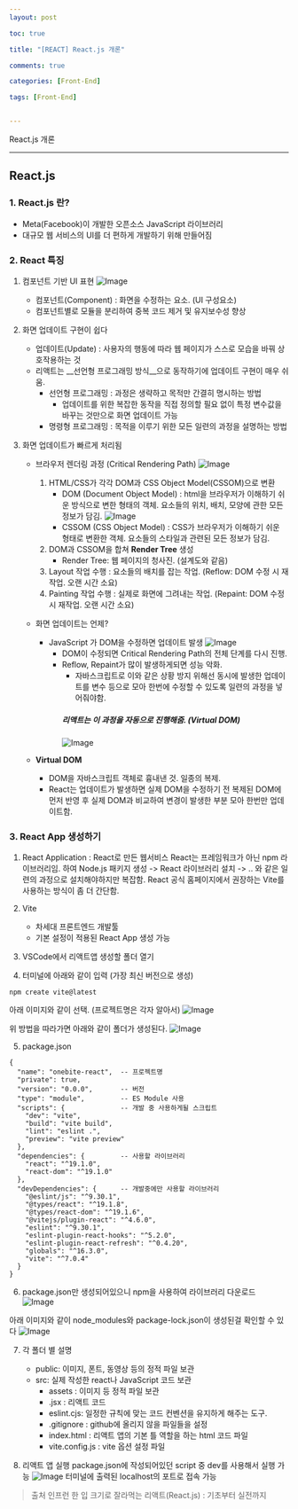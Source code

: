 ```yaml
---
layout: post

toc: true

title: "[REACT] React.js 개론"

comments: true

categories: [Front-End]

tags: [Front-End]


---
```


React.js 개론

---

## React.js

### 1. React.js 란?
- Meta(Facebook)이 개발한 오픈소스 JavaScript 라이브러리
- 대규모 웹 서비스의 UI를 더 편하게 개발하기 위해 만들어짐

### 2. React 특징
1. 컴포넌트 기반 UI 표현
    ![Image](https://github-production-user-asset-6210df.s3.amazonaws.com/102732425/472940262-98238d61-4fee-47fd-8fc0-fa0fcf402f6a.png?X-Amz-Algorithm=AWS4-HMAC-SHA256&X-Amz-Credential=AKIAVCODYLSA53PQK4ZA%2F20250731%2Fus-east-1%2Fs3%2Faws4_request&X-Amz-Date=20250731T103217Z&X-Amz-Expires=300&X-Amz-Signature=b017d1c328344605caab7ccb71372d9351b34bbb5d0df8e56fc8b9e9d1452d87&X-Amz-SignedHeaders=host)
    - 컴포넌트(Component) : 화면을 수정하는 요소. (UI 구성요소)
    - 컴포넌트별로 모듈을 분리하여 중복 코드 제거 및 유지보수성 향상

2. 화면 업데이트 구현이 쉽다
    - 업데이트(Update) : 사용자의 행동에 따라 웹 페이지가 스스로 모습을 바꿔 상호작용하는 것
    - 리액트는 __선언형 프로그래밍 방식__으로 동작하기에 업데이트 구현이 매우 쉬움.
        - 선언형 프로그래밍 : 과정은 생략하고 목적만 간결히 명시하는 방법
            - 업데이트를 위한 복잡한 동작을 직접 정의할 필요 없이 특정 변수값을 바꾸는 것만으로 화면 업데이트 가능
        - 명령형 프로그래밍 : 목적을 이루기 위한 모든 일련의 과정을 설명하는 방법

3. 화면 업데이트가 빠르게 처리됨
    - 브라우저 렌더링 과정 (Critical Rendering Path)
    ![Image](https://github-production-user-asset-6210df.s3.amazonaws.com/102732425/472943026-71d38a37-41d8-415f-863b-fbc38c9aaf43.png?X-Amz-Algorithm=AWS4-HMAC-SHA256&X-Amz-Credential=AKIAVCODYLSA53PQK4ZA%2F20250731%2Fus-east-1%2Fs3%2Faws4_request&X-Amz-Date=20250731T103738Z&X-Amz-Expires=300&X-Amz-Signature=d9de0528acfc8c58b07b1a47eae2e9d4549e1c7d2044b0f401c26ac70828bc1d&X-Amz-SignedHeaders=host)
        1. HTML/CSS가 각각 DOM과 CSS Object Model(CSSOM)으로 변환
            - DOM (Document Object Model) : html을 브라우저가 이해하기 쉬운 방식으로 변한 형태의 객체. 요소들의 위치, 배치, 모양에 관한 모든 정보가 담김.
            ![Image](https://github-production-user-asset-6210df.s3.amazonaws.com/102732425/472945162-286b2034-0765-422c-9f67-2904553a843a.png?X-Amz-Algorithm=AWS4-HMAC-SHA256&X-Amz-Credential=AKIAVCODYLSA53PQK4ZA%2F20250731%2Fus-east-1%2Fs3%2Faws4_request&X-Amz-Date=20250731T104121Z&X-Amz-Expires=300&X-Amz-Signature=2efb26a78499eaf8f3959f92cd6f55818de5f9b333d5773fb54f348b9f185ee9&X-Amz-SignedHeaders=host)
            - CSSOM (CSS Object Model) : CSS가 브라우저가 이해하기 쉬운 형태로 변환한 객체. 요소들의 스타일과 관련된 모든 정보가 담김.
        2. DOM과 CSSOM을 합쳐 __Render Tree__ 생성
            - Render Tree: 웹 페이지의 청사진. (설계도와 같음)
        3. Layout 작업 수행 : 요소들의 배치를 잡는 작업. (Reflow: DOM 수정 시 재작업. 오랜 시간 소요)
        4. Painting 작업 수행 : 실제로 화면에 그려내는 작업. (Repaint: DOM 수정 시 재작업. 오랜 시간 소요)

    - 화면 업데이트는 언제?
        - JavaScript 가 DOM을 수정하면 업데이트 발생
        ![Image](https://github-production-user-asset-6210df.s3.amazonaws.com/102732425/472947971-6924baf8-d5f8-4042-b647-10014ef5f00f.png?X-Amz-Algorithm=AWS4-HMAC-SHA256&X-Amz-Credential=AKIAVCODYLSA53PQK4ZA%2F20250731%2Fus-east-1%2Fs3%2Faws4_request&X-Amz-Date=20250731T104616Z&X-Amz-Expires=300&X-Amz-Signature=a0450d54c7db36d4545fcfc32ffe60be1157a9584e36b22ec02070206e29f8c4&X-Amz-SignedHeaders=host)
            - DOM이 수정되면 Critical Rendering Path의 전체 단계를 다시 진행.
            - Reflow, Repaint가 많이 발생하게되면 성능 악화.
                - 자바스크립트로 이와 같은 상황 방지 위해선 동시에 발생한 업데이트를 변수 등으로 모아 한번에 수정할 수 있도록 일련의 과정을 넣어줘야함.
                ##### 리액트는 이 과정을 자동으로 진행해줌. (Virtual DOM)
                ![Image](https://github-production-user-asset-6210df.s3.amazonaws.com/102732425/472950591-507b74be-c5c4-42f9-97ce-6d96c83e0dde.png?X-Amz-Algorithm=AWS4-HMAC-SHA256&X-Amz-Credential=AKIAVCODYLSA53PQK4ZA%2F20250731%2Fus-east-1%2Fs3%2Faws4_request&X-Amz-Date=20250731T105122Z&X-Amz-Expires=300&X-Amz-Signature=a3c33c7e166ef81ab80920ef17375fe1688da4e32254877d14fb449f266748c0&X-Amz-SignedHeaders=host)

    - __Virtual DOM__
        - DOM을 자바스크립트 객체로 흉내낸 것. 일종의 복제.
        - React는 업데이트가 발생하면 실제 DOM을 수정하기 전 복제된 DOM에 먼저 반영 후 실제 DOM과 비교하여 변경이 발생한 부분 모아 한번만 업데이트함.

### 3. React App 생성하기

1. React Application : React로 만든 웹서비스
React는 프레임워크가 아닌 npm 라이브러리임.
하여 Node.js 패키지 생성 -> React 라이브러리 설치 -> .. 와 같은 일련의 과정으로 설치해야하지만 복잡함.
React 공식 홈페이지에서 권장하는 Vite를 사용하는 방식이 좀 더 간단함.

2. Vite
    - 차세대 프론트엔드 개발툴
    - 기본 설정이 적용된 React App 생성 가능

3. VSCode에서 리액트앱 생성할 폴더 열기

4. 터미널에 아래와 같이 입력 (가장 최신 버전으로 생성)
```
npm create vite@latest
```
아래 이미지와 같이 선택. (프로젝트명은 각자 알아서)
![Image](https://github-production-user-asset-6210df.s3.amazonaws.com/102732425/472957433-d3878468-ada7-43fe-923f-bafa772ce966.png?X-Amz-Algorithm=AWS4-HMAC-SHA256&X-Amz-Credential=AKIAVCODYLSA53PQK4ZA%2F20250731%2Fus-east-1%2Fs3%2Faws4_request&X-Amz-Date=20250731T110541Z&X-Amz-Expires=300&X-Amz-Signature=a548339b355cb3e8e8a4dd00f5ac7294366bc84d4de5f400e0f5eb788e1bc39f&X-Amz-SignedHeaders=host)

위 방법을 따라가면 아래와 같이 폴더가 생성된다.
![Image](https://github-production-user-asset-6210df.s3.amazonaws.com/102732425/472957831-e634fc64-7346-472f-9381-92707a2073cf.png?X-Amz-Algorithm=AWS4-HMAC-SHA256&X-Amz-Credential=AKIAVCODYLSA53PQK4ZA%2F20250731%2Fus-east-1%2Fs3%2Faws4_request&X-Amz-Date=20250731T110701Z&X-Amz-Expires=300&X-Amz-Signature=baae5964b5f1f0792e0643dd9a2e00b28cef6cf75ad625e199fe0e5639e63c65&X-Amz-SignedHeaders=host)

5. package.json
```
{
  "name": "onebite-react",  -- 프로젝트명
  "private": true,
  "version": "0.0.0",       -- 버전
  "type": "module",         -- ES Module 사용
  "scripts": {              -- 개발 중 사용하게될 스크립트
    "dev": "vite",
    "build": "vite build",
    "lint": "eslint .",
    "preview": "vite preview"
  },
  "dependencies": {         -- 사용할 라이브러리
    "react": "^19.1.0",
    "react-dom": "^19.1.0"
  },
  "devDependencies": {      -- 개발중에만 사용할 라이브러리
    "@eslint/js": "^9.30.1",
    "@types/react": "^19.1.8",
    "@types/react-dom": "^19.1.6",
    "@vitejs/plugin-react": "^4.6.0",
    "eslint": "^9.30.1",
    "eslint-plugin-react-hooks": "^5.2.0",
    "eslint-plugin-react-refresh": "^0.4.20",
    "globals": "^16.3.0",
    "vite": "^7.0.4"
  }
}
```

6. package.json만 생성되어있으니 npm을 사용하여 라이브러리 다운로드
![Image](https://github-production-user-asset-6210df.s3.amazonaws.com/102732425/472959757-9f8c4656-4b81-41b8-8665-ec9c2a693530.png?X-Amz-Algorithm=AWS4-HMAC-SHA256&X-Amz-Credential=AKIAVCODYLSA53PQK4ZA%2F20250731%2Fus-east-1%2Fs3%2Faws4_request&X-Amz-Date=20250731T111322Z&X-Amz-Expires=300&X-Amz-Signature=7b2b269dd274d90b9413b30d4ef59da1c04dbb8e36edb6fbebb7f67b49bedd2a&X-Amz-SignedHeaders=host)

아래 이미지와 같이 node_modules와 package-lock.json이 생성된걸 확인할 수 있다
![Image](https://github-production-user-asset-6210df.s3.amazonaws.com/102732425/472960110-2bfc244a-f092-43d1-acbe-eb6052c73e85.png?X-Amz-Algorithm=AWS4-HMAC-SHA256&X-Amz-Credential=AKIAVCODYLSA53PQK4ZA%2F20250731%2Fus-east-1%2Fs3%2Faws4_request&X-Amz-Date=20250731T111423Z&X-Amz-Expires=300&X-Amz-Signature=183ef812efdb0fda17bab079b4ddaea199c35b26e3d207d767337ebe21d6caf7&X-Amz-SignedHeaders=host)

7. 각 폴더 별 설명
    - public: 이미지, 폰트, 동영상 등의 정적 파일 보관
    - src: 실제 작성한 react나 JavaScript 코드 보관
        - assets : 이미지 등 정적 파일 보관 
        - .jsx : 리액트 코드
        - eslint.cjs: 일정한 규칙에 맞는 코드 컨벤션을 유지하게 해주는 도구.
        - .gitignore : github에 올리지 않을 파일들을 설정
        - index.html : 리액트 앱의 기본 틀 역할을 하는 html 코드 파일
        - vite.config.js : vite 옵션 설정 파일

8. 리액트 앱 실행
package.json에 작성되어있던 script 중 dev를 사용해서 실행 가능
![Image](https://github.com/user-attachments/assets/2b884d76-48e8-44f8-b793-6eaa939b52ac)
터미널에 출력된 localhost의 포트로 접속 가능

> 출처
> 인프런 한 입 크기로 잘라먹는 리액트(React.js) : 기초부터 실전까지